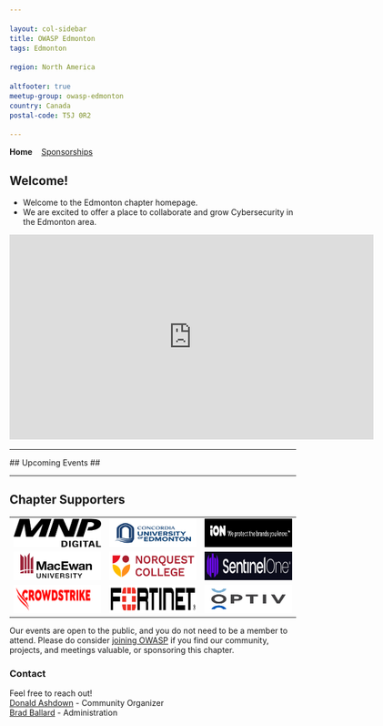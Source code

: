 ```yaml
---

layout: col-sidebar
title: OWASP Edmonton
tags: Edmonton

region: North America

altfooter: true
meetup-group: owasp-edmonton
country: Canada
postal-code: T5J 0R2

---
```

<!-- rebuild -->
<strong>Home</strong>
&nbsp;&nbsp;&nbsp;[Sponsorships](sponsorship.md)

Welcome!
-------
- Welcome to the Edmonton chapter homepage.
- We are excited to offer a place to collaborate and grow Cybersecurity in the Edmonton area.

<div><iframe 
width="640" 
height="360" 
src="https://www.youtube.com/embed/p1TMQ4lQjmI" 
title="🎉 Get ready for a thrilling journey with OWASP Edmonton in 2024! 🎉" 
frameborder="0" 
allow="accelerometer; autoplay; clipboard-write; encrypted-media; gyroscope; picture-in-picture; web-share" 
allowfullscreen></iframe></div>


<hr/>
## Upcoming Events ##
<hr>

<h2>Chapter Supporters</h2>

  <table>
    <tbody>
      <tr>
        <td><img src="assets/images/MNP.png" width="200px" height="50px"></td>
        <td><img src="assets/images/Concordia 2.png" width="200px" height="50px"></td>
        <td><img src="assets/images/IonUnited.png" width="200px" height="50px"></td>
      </tr>
      <tr>
        <td><img src="assets/images/Grant MacEwan.png" width="200px" height="50px"></td>
        <td><img src="assets/images/norquest college.png" width="200px" height="50px"></td>
        <td><img src="assets/images/SentinelOne.png" width="200px" height="50px"></td>
      </tr>
      <tr>
        <td><img src="assets/images/CrowdStrike.png" width="200px" height="50px"></td>
        <td><img src="assets/images/fortinet-logo2.png" width="200px" height="50px"></td>
        <td><img src="assets/images/OPTIV.png" width="200px" height="50px"></td>
      </tr>
    </tbody>
  </table>


Our events are open to the public, and you do not need to be a member to attend. Please do consider [joining OWASP](https://owasp.org/membership/) if you find our community, projects, and meetings valuable, or sponsoring this chapter.

### Contact

Feel free to reach out! 
<br>[Donald Ashdown](mailto:donald.ashdown@owasp.org) - Community Organizer
<br>[Brad Ballard](mailto:brad.ballard@owasp.org) - Administration 


